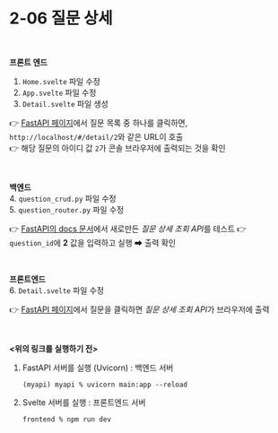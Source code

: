 # 2-06 질문 상세

<br>

**프론트 엔드**
1. `Home.svelte` 파일 수정
2. `App.svelte` 파일 수정
3. `Detail.svelte` 파일 생성  

👉 [FastAPI 페이지](http://localhost:5173)에서 질문 목록 중 하나를 클릭하면, `http://localhost/#/detail/2`와 같은 URL이 호출  
👉 해당 질문의 아이디 값 `2`가 콘솔 브라우저에 출력되는 것을 확인

<br>

**백엔드**  
4. `question_crud.py` 파일 수정  
5. `question_router.py` 파일 수정  

👉 [FastAPI의 docs 문서](http://localhost:8000/docs)에서 새로만든 *질문 상세 조회 API*를 테스트
👉 `question_id`에 **2** 값을 입력하고 실행 ➡ 출력 확인

<br>

**프론트엔드**  
6. `Detail.svelte` 파일 수정

👉 [FastAPI 페이지](http://localhost:5173)에서 질문을 클릭하면 *질문 상세 조회 API*가 브라우저에 출력

<br>

**<위의 링크를 실행하기 전>**

1. FastAPI 서버를 실행 (Uvicorn) : 백엔드 서버
    ```
    (myapi) myapi % uvicorn main:app --reload
    ```
2. Svelte 서버를 실행 : 프론트엔드 서버
    ```
    frontend % npm run dev
    ```